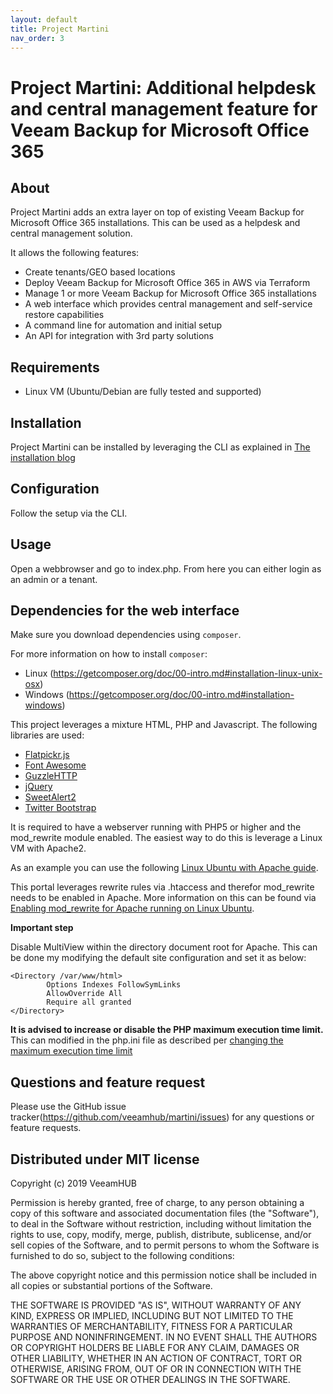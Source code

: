 ```yaml
---
layout: default
title: Project Martini
nav_order: 3
---
```


Project Martini: Additional helpdesk and central management feature for Veeam Backup for Microsoft Office 365
==================

## About
Project Martini adds an extra layer on top of existing Veeam Backup for Microsoft Office 365 installations. This can be used as a helpdesk and central management solution. 

It allows the following features:
- Create tenants/GEO based locations
- Deploy Veeam Backup for Microsoft Office 365 in AWS via Terraform
- Manage 1 or more Veeam Backup for Microsoft Office 365 installations
- A web interface which provides central management and self-service restore capabilities
- A command line for automation and initial setup
- An API for integration with 3rd party solutions

## Requirements
- Linux VM (Ubuntu/Debian are fully tested and supported)

## Installation
Project Martini can be installed by leveraging the CLI as explained in [The installation blog](http://blog.dewin.me/2019/06/installing-project-martini.html)

## Configuration
Follow the setup via the CLI.

## Usage
Open a webbrowser and go to index.php. From here you can either login as an admin or a tenant.

## Dependencies for the web interface
Make sure you download dependencies using `composer`. 

For more information on how to install `composer`:
- Linux (https://getcomposer.org/doc/00-intro.md#installation-linux-unix-osx)
- Windows (https://getcomposer.org/doc/00-intro.md#installation-windows)

This project leverages a mixture HTML, PHP and Javascript. The following libraries are used:
- [Flatpickr.js](http://flatpickr.js.org/)
- [Font Awesome](http://fontawesome.com/)
- [GuzzleHTTP](https://github.com/guzzle/guzzle)
- [jQuery](https://jquery.com/) 
- [SweetAlert2](https://sweetalert2.github.io)
- [Twitter Bootstrap](http://getbootstrap.com/)

It is required to have a webserver running with PHP5 or higher and the mod_rewrite module enabled. The easiest way to do this is leverage a Linux VM with Apache2.

As an example you can use the following [Linux Ubuntu with Apache guide](https://www.linode.com/docs/web-servers/lamp/install-lamp-stack-on-ubuntu-16-04).

This portal leverages rewrite rules via .htaccess and therefor mod_rewrite needs to be enabled in Apache. More information on this can be found via [Enabling mod_rewrite for Apache running on Linux Ubuntu](https://www.digitalocean.com/community/tutorials/how-to-rewrite-urls-with-mod_rewrite-for-apache-on-ubuntu-16-04).

**Important step**

Disable MultiView within the directory document root for Apache. This can be done my modifying the default site configuration and set it as below:
```
<Directory /var/www/html>
        Options Indexes FollowSymLinks
        AllowOverride All
        Require all granted
</Directory>
```
**It is advised to increase or disable the PHP maximum execution time limit.**
This can modified in the php.ini file as described per [changing the maximum execution time limit](https://www.simplified.guide/php/increase-max-execution-time)

## Questions and feature request
Please use the GitHub issue tracker(https://github.com/veeamhub/martini/issues) for any questions or feature requests.

## Distributed under MIT license
Copyright (c) 2019 VeeamHUB

Permission is hereby granted, free of charge, to any person obtaining a copy of this software and associated documentation files (the "Software"), to deal in the Software without restriction, including without limitation the rights to use, copy, modify, merge, publish, distribute, sublicense, and/or sell copies of the Software, and to permit persons to whom the Software is furnished to do so, subject to the following conditions:

The above copyright notice and this permission notice shall be included in all copies or substantial portions of the Software.

THE SOFTWARE IS PROVIDED "AS IS", WITHOUT WARRANTY OF ANY KIND, EXPRESS OR IMPLIED, INCLUDING BUT NOT LIMITED TO THE WARRANTIES OF MERCHANTABILITY, FITNESS FOR A PARTICULAR PURPOSE AND NONINFRINGEMENT. IN NO EVENT SHALL THE AUTHORS OR COPYRIGHT HOLDERS BE LIABLE FOR ANY CLAIM, DAMAGES OR OTHER LIABILITY, WHETHER IN AN ACTION OF CONTRACT, TORT OR OTHERWISE, ARISING FROM, OUT OF OR IN CONNECTION WITH THE SOFTWARE OR THE USE OR OTHER DEALINGS IN THE SOFTWARE.
